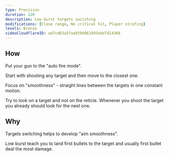 ```yaml
---
type: Precision
duration: 120
description: Low burst targets switching
modifications: [Close range, No critical hit, Player strafing]
levels: Bronze
videoCloudflareID: ad7cd63a5faa9296061993ebd7d14366
---
```


## How

Put your gun to the "auto fire mode".

Start with shooting any target and then move to the closest one.

Focus on "smoothness" - straight lines between the targets in one constant motion.

Try to look on a target and not on the reticle. Whenever you shoot the target you already should look for the next one.

## Why

Targets switching helps to develop "aim smoothness".

Low burst teach you to land first bullets to the target and usually first bullet deal the most damage.
